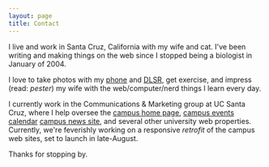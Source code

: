 ```yaml
---
layout: page
title: Contact
---
```


I live and work in Santa Cruz, California with my wife and cat. I've been writing and making things on the web since I stopped being a biologist in January of 2004.

I love to take photos with my [phone](http://instagram.com/robknight/ "Rob Knight on Instagram") and  [DLSR](http://www.flickr.com/rknight/ "Rob Knighto on Flickr"), get exercise, and impress (read: *pester*) my wife with the web/computer/nerd things I learn every day.

I currently work in the Communications & Marketing group at UC Santa Cruz, where I help oversee the [campus home page](http://www.ucsc.edu), [campus events calendar](https://events.ucsc.edu) [campus news site](http://news.ucsc.edu), and several other university web properties. Currently, we're feverishly working on a responsive *retrofit* of the campus web sites, set to launch in late-August.

Thanks for stopping by.
